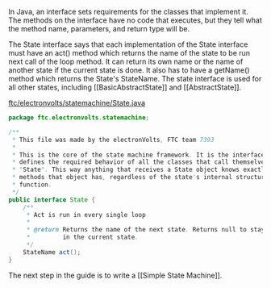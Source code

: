 In Java, an interface sets requirements for the classes that implement it. The methods on the interface have no code that executes, but they tell what the method name, parameters, and return type will be.

The State interface says that each implementation of the State interface must have an act() method which returns the name of the state to be run next call of the loop method. It can return its own name or the name of another state if the current state is done. It also has to have a getName() method which returns the State's StateName. The state interface is used for all other states, including [[BasicAbstractState]] and [[AbstractState]].

[ftc/electronvolts/statemachine/State.java](https://github.com/FTC7393/state-machine-framework/blob/master/src/ftc/electronvolts/statemachine/State.java)
```java
package ftc.electronvolts.statemachine;

/**
 * This file was made by the electronVolts, FTC team 7393
 *
 * This is the core of the state machine framework. It is the interface that
 * defines the required behavior of all the classes that call themselves a
 * "State". This way anything that receives a State object knows exactly what
 * methods that object has, regardless of the state's internal structure or
 * function.
 */
public interface State {
    /**
     * Act is run in every single loop
     *
     * @return Returns the name of the next state. Returns null to stay
     *         in the current state.
     */
    StateName act();
}
```

The next step in the guide is to write a [[Simple State Machine]].